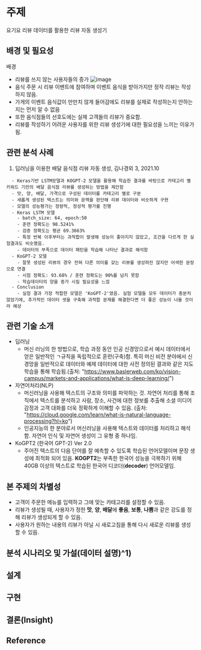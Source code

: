 # 주제
요기요 리뷰 데이터를 활용한 리뷰 자동 생성기

## 배경 및 필요성
배경 
- 리뷰를 쓰지 않는 사용자들의 증가
![image](https://user-images.githubusercontent.com/72961952/203671799-ca03944b-f69a-4013-a198-263343b1ba48.png)
- 음식 주문 시 리뷰 이벤트에 참여하며 이벤트 음식을 받아가지만 정작 리뷰는 작성하지 않음.
- 가게의 이벤트 음식값이 만만치 않게 들어감에도 리뷰를 실제로 작성하는지 안하는지는 먼저 알 수 없음
- 또한 음식점들의 선호도에는 실제 고객들의 리뷰가 중요함.
- 리뷰를 작성하기 어려운 사용자를 위한 리뷰 생성기에 대한 필요성을 느끼는 이유가 됨.

## 관련 분석 사례
1) 딥러닝을 이용한 배달 음식점 리뷰 자동 생성, 김나경외 3, 2021.10
```
  - Keras기반 LSTM모델과 KOGPT-2 모델을 활용해 학습한 결과를 바탕으로 카테고리 별 키워드 기만의 배달 음식점 리뷰를 생성하는 방법을 제안함
  - 맛, 양, 배달, 가격으로 구성된 데이터를 카테고리 별로 구분
  - 새롭게 생성된 텍스트는 의미와 문맥을 판단해 리뷰 데이터와 비슷하게 구현
  - 모델의 성능평가는 정량적, 정성적 평가를 진행
  - Keras LSTM 모델
    - batch_size: 64, epoch:50
    - 훈련 정확도는 98.5241%
    - 검증 정확도는 평균 69.3663%
    - 특정 반복 이후부터는 과적합이 발생해 성능이 좋아지지 않았고, 조건을 다르게 한 실험결과도 비슷했음.
    - 데이터의 부족으로 데이터 패턴을 학습해 나타난 결과로 해석함
  - KoGPT-2 모델
    - 잘못 생성된 리뷰의 경우 전혀 다른 의미를 갖는 리뷰를 생성하진 않지만 어색한 문장으로 연결
    - 시험 정확도: 93.68% / 훈련 정확도는 90%를 넘지 못함
    - 학습데이터의 양을 증가 시킬 필요성을 느낌
  - Conclusion
    - 실험 결과 가장 적합한 모델은 'KoGPT-2'였음. 실험 모델들 모두 데이터가 충분치 않았기에, 추가적인 데이터 셋을 구축해 과적합 문제를 해결한다면 더 좋은 성능이 나올 것이라 예상
```

## 관련 기술 소개
  - 딥러닝
    - 머신 러닝의 한 방법으로, 학습 과정 동안 인공 신경망으로서 예시 데이터에서 얻은 일반적인 ㄱ규칙을 독립적으로 훈련(구축)함. 특히 머신 비전 분야에서 신경망을 일반적으로 데이터와 예제 데이터에 대한 사전 정의된 결과와 같은 지도 학습을 통해 학습됨.(출처: "https://www.baslerweb.com/ko/vision-campus/markets-and-applications/what-is-deep-learning/")
  - 자연어처리(NLP)
     - 머신러닝을 사용해 텍스트의 구조와 의미를 파악하는 것. 자연어 처리를 통해 조직에서 텍스트를 분석하고 사람, 장소, 사건에 대한 정보를 추출해 소셜 미디어 감정과 고객 대화를 더욱 정확하게 이해할 수 있음. (출처: "https://cloud.google.com/learn/what-is-natural-language-processing?hl=ko")
     - 인공지능의 한 분야로서 머신러닝을 사용해 텍스트와 데이터를 처리하고 해석함. 자연어 인식 및 자연어 생성이 그 유형 중 하나임.
  - KoGPT2 (한국어 GPT-2) Ver 2.0
    - 주어진 텍스트의 다음 단어를 잘 예측할 수 있도록 학습된 언어모델이며 문장 생성에 최적화 되어 있음. **KOGPT2**는 부족한 한국어 성능을 극복하기 위해 40GB 이상의 텍스트로 학습된 한국어 디코더(**decoder**) 언어모델임.
  
## 본 주제의 차별성
  - 고객이 주문한 메뉴를 입력하고 그에 맞는 카테고리를 설정할 수 있음.
  - 리뷰가 생성될 때, 사용자가 정한 **맛**, **양**, **배달**에 **좋음**, **보통**, **나쁨**과 같은 강도를 정해 리뷰가 생성되게 할 수 있음.
  - 사용자가 원하는 내용의 리뷰가 아닐 시 새로고침을 통해 다시 새로운 리뷰를 생성할 수 있음.

## 분석 시나리오 및 가설(데이터 설명)^1)
  
## 설계

## 구현

## 결론(Insight)

## Reference
